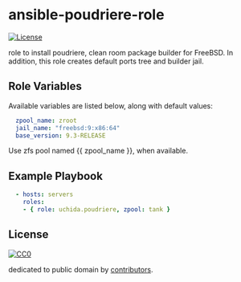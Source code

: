 # ansible-poudriere-role

[![License](https://img.shields.io/github/license/uchida/ansible-poudriere-role.svg)](http://creativecommons.org/publicdomain/zero/1.0/deed)

role to install poudriere, clean room package builder for FreeBSD.
In addition, this role creates default ports tree and builder jail.

## Role Variables

Available variables are listed below, along with default values:

```yaml
  zpool_name: zroot
  jail_name: "freebsd:9:x86:64"
  base_version: 9.3-RELEASE
```

Use zfs pool named {{ zpool_name }}, when available.

## Example Playbook

```yaml
  - hosts: servers
    roles:
    - { role: uchida.poudriere, zpool: tank }
```

## License

[![CC0](http://i.creativecommons.org/p/zero/1.0/88x31.png "CC0")](http://creativecommons.org/publicdomain/zero/1.0/deed)

dedicated to public domain by [contributors](https://github.com/uchida/packer-poudriere/graphs/contributors).

